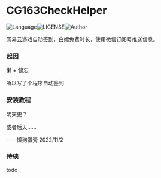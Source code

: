 # CG163CheckHelper

![Language](https://img.shields.io/badge/Language-Python-yellow)![LICENSE](https://img.shields.io/badge/LICENSE-GPL--3.0-red)![Author](https://img.shields.io/badge/Author-DanKe-blue)

网易云游戏自动签到，白嫖免费时长，使用微信订阅号推送信息。

### 起因

懒 + 健忘

所以写了个程序自动签到

### 安装教程

明天更？

或者后天......

——懒狗蛋壳 2022/11/2

### 待续

todo
